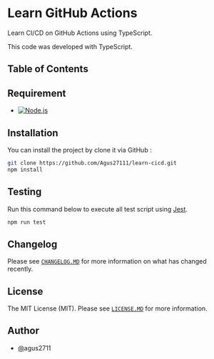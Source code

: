 # Learn GitHub Actions

Learn CI/CD on GitHub Actions using TypeScript.

This code was developed with TypeScript.

## Table of Contents

## Requirement

- [![Node.js](https://img.shields.io/badge/Node.js%20^22.11.0-43853D?logo=node.js&logoColor=white "Node.js")](https://nodejs.org)

## Installation

You can install the project by clone it via GitHub :

```bash
git clone https://github.com/Agus27111/learn-cicd.git
npm install
```

## Testing

Run this command below to execute all test script using [Jest](https://jestjs.io).

```bash
npm run test
```

## Changelog

Please see [`CHANGELOG.MD`](CHANGELOG.md) for more information on what has changed recently.

## License

The MIT License (MIT). Please see [`LICENSE.MD`](LICENSE.md) for more information.

## Author

- [@](https://github.com/Agus27111)agus2711

